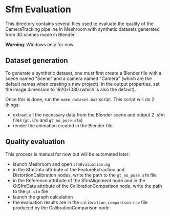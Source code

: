 # Sfm Evaluation

This directory contains several files used to evaluate the quality of the CameraTracking pipeline in Meshroom with synthetic datasets generated from 3D scenes made in Blender.

**Warning**: Windows only for now

## Dataset generation

To generate a synthetic dataset, one must first create a Blender file with a scene named "Scene" and a camera named "Camera" (which are the default names when creating a new project).
In the output properties, set the image dimension to 1920x1080 (which is also the default).

Once this is done, run the `make_dataset.bat` script.
This script will do 2 things: 
- extract all the necessary data from the Blender scene and output 2 .sfm files (`gt.sfm` and `gt_no_pose.sfm`)
- render the animation created in the Blender file.

## Quality evaluation

This process is manual for now but will be automated later: 
- launch Meshroom and open `sfmEvaluation.mg`
- in the SfmData attribute of the FeatureExtraction and DistortionCalibration nodes, write the path to the `gt_no_pose.sfm` file
- in the Reference attribute of the SfmAlignment node and in the GtSfmData attribute of the CalibrationComparison node, write the path to the `gt.sfm` file
- launch the graph calculation
- the evaluation results are in the `calibration_comparison.csv` file produced by the CalibrationComparison node.
